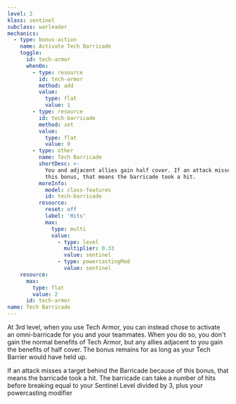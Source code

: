 ```yaml
---
level: 2
klass: sentinel
subclass: warleader
mechanics:
  - type: bonus-action
    name: Activate Tech Barricade
    toggle:
      id: tech-armor
      whenOn:
        - type: resource
          id: tech-armor
          method: add
          value:
            type: flat
            value: 1
        - type: resource
          id: tech-barricade
          method: set
          value:
            type: flat
            value: 0
        - type: other
          name: Tech Barricade
          shortDesc: >-
            You and adjacent allies gain half cover. If an attack misses a target behind the Barricade because of
            this bonus, that means the barricade took a hit.
          moreInfo:
            model: class-features
            id: tech-barricade
          resource:
            reset: off
            label: 'Hits'
            max:
              type: multi
              value:
                - type: level
                  multiplier: 0.33
                  value: sentinel
                - type: powercastingMod
                  value: sentinel
    resource:
      max:
        type: flat
        value: 2
      id: tech-armor
name: Tech Barricade
---
```

At 3rd level, when you use Tech Armor, you can instead chose to activate an omni-barricade for you and your teammates.
When you do so, you don't gain the normal benefits of Tech Armor, but any allies adjacent to you gain the benefits of
half cover. The bonus remains for as long as your Tech Barrier would have held up.

If an attack misses a target behind the Barricade because of this bonus, that means the barricade took a hit. The
barricade can take a number of hits before breaking equal to your Sentinel Level divided by 3, plus your powercasting modifier
